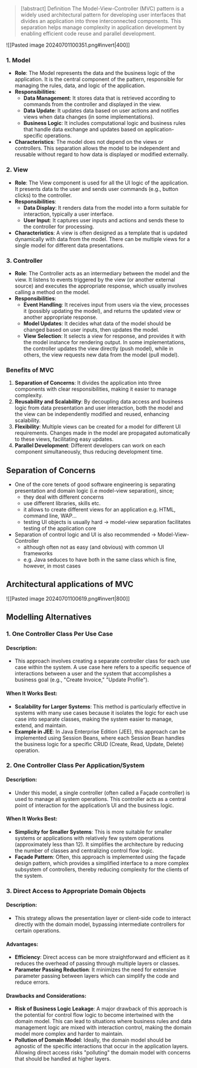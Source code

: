 > [!abstract] Definition
> The Model-View-Controller (MVC) pattern is a widely used architectural pattern for developing user interfaces that divides an application into three interconnected components. This separation helps manage complexity in application development by enabling efficient code reuse and parallel development. 

![[Pasted image 20240701100351.png#invert|400]]
### 1. **Model**
- **Role**: The Model represents the data and the business logic of the application. It is the central component of the pattern, responsible for managing the rules, data, and logic of the application.
- **Responsibilities**:
    - **Data Management**: It stores data that is retrieved according to commands from the controller and displayed in the view.
    - **Data Update**: It updates data based on user actions and notifies views when data changes (in some implementations).
    - **Business Logic**: It includes computational logic and business rules that handle data exchange and updates based on application-specific operations.
- **Characteristics**: The model does not depend on the views or controllers. This separation allows the model to be independent and reusable without regard to how data is displayed or modified externally.
### 2. **View**
- **Role**: The View component is used for all the UI logic of the application. It presents data to the user and sends user commands (e.g., button clicks) to the controller.
- **Responsibilities**:
    - **Data Display**: It renders data from the model into a form suitable for interaction, typically a user interface.
    - **User Input**: It captures user inputs and actions and sends these to the controller for processing.
- **Characteristics**: A view is often designed as a template that is updated dynamically with data from the model. There can be multiple views for a single model for different data presentations.
### 3. **Controller**
- **Role**: The Controller acts as an intermediary between the model and the view. It listens to events triggered by the view (or another external source) and executes the appropriate response, which usually involves calling a method on the model.
- **Responsibilities**:
    - **Event Handling**: It receives input from users via the view, processes it (possibly updating the model), and returns the updated view or another appropriate response.
    - **Model Updates**: It decides what data of the model should be changed based on user inputs, then updates the model.
    - **View Selection**: It selects a view for response, and provides it with the model instance for rendering output. In some implementations, the controller updates the view directly (push model), while in others, the view requests new data from the model (pull model).
### Benefits of MVC
1. **Separation of Concerns**: It divides the application into three components with clear responsibilities, making it easier to manage complexity.
2. **Reusability and Scalability**: By decoupling data access and business logic from data presentation and user interaction, both the model and the view can be independently modified and reused, enhancing scalability.
3. **Flexibility**: Multiple views can be created for a model for different UI requirements. Changes made in the model are propagated automatically to these views, facilitating easy updates.
4. **Parallel Development**: Different developers can work on each component simultaneously, thus reducing development time.

## Separation of Concerns
- One of the core tenets of good software engineering is separating presentation and domain logic (i.e model-view separation), since;
	- they deal with different concerns 
	- use different libraries, skills etc. 
	- it allows to create different views for an application e.g. HTML, command line, WAP... 
	- testing UI objects is usually hard -> model-view separation facilitates testing of the application core 
- Separation of control logic and UI is also recommended -> Model-View-Controller 
	- although often not as easy (and obvious) with common UI frameworks 
	- e.g. Java seduces to have both in the same class which is fine, however, in most cases
## Architectural applications of MVC
![[Pasted image 20240701100619.png#invert|800]]
## Modelling Alternatives
### 1. One Controller Class Per Use Case
#### Description:
- This approach involves creating a separate controller class for each use case within the system. A use case here refers to a specific sequence of interactions between a user and the system that accomplishes a business goal (e.g., "Create Invoice," "Update Profile").
#### When It Works Best:
- **Scalability for Larger Systems**: This method is particularly effective in systems with many use cases because it isolates the logic for each use case into separate classes, making the system easier to manage, extend, and maintain.
- **Example in JEE**: In Java Enterprise Edition (JEE), this approach can be implemented using Session Beans, where each Session Bean handles the business logic for a specific CRUD (Create, Read, Update, Delete) operation.
### 2. One Controller Class Per Application/System
#### Description:
- Under this model, a single controller (often called a Façade controller) is used to manage all system operations. This controller acts as a central point of interaction for the application’s UI and the business logic.
#### When It Works Best:
- **Simplicity for Smaller Systems**: This is more suitable for smaller systems or applications with relatively few system operations (approximately less than 12). It simplifies the architecture by reducing the number of classes and centralizing control flow logic.
- **Façade Pattern**: Often, this approach is implemented using the façade design pattern, which provides a simplified interface to a more complex subsystem of controllers, thereby reducing complexity for the clients of the system.

### 3. Direct Access to Appropriate Domain Objects
#### Description:
- This strategy allows the presentation layer or client-side code to interact directly with the domain model, bypassing intermediate controllers for certain operations.
#### Advantages:
- **Efficiency**: Direct access can be more straightforward and efficient as it reduces the overhead of passing through multiple layers or classes.
- **Parameter Passing Reduction**: It minimizes the need for extensive parameter passing between layers which can simplify the code and reduce errors.
#### Drawbacks and Considerations:
- **Risk of Business Logic Leakage**: A major drawback of this approach is the potential for control flow logic to become intertwined with the domain model. This can lead to situations where business rules and data management logic are mixed with interaction control, making the domain model more complex and harder to maintain.
- **Pollution of Domain Model**: Ideally, the domain model should be agnostic of the specific interactions that occur in the application layers. Allowing direct access risks "polluting" the domain model with concerns that should be handled at higher layers.